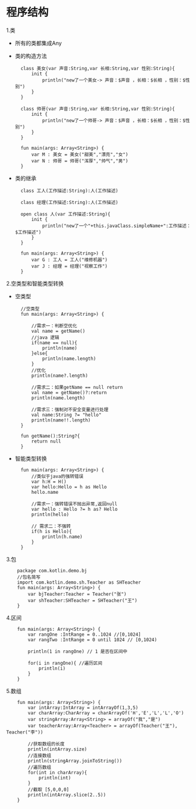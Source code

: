 # 程序结构

1.类 
* 所有的类都集成Any
* 类的构造方法
	
		class 美女(var 声音:String,var 长相:String,var 性别:String){
		    init {
		        println("new了一个美女-> 声音：$声音 ，长相：$长相 ，性别：$性别")
		    }
		}

		class 帅哥(var 声音:String,var 长相:String,var 性别:String){
		    init {
		        println("new了一个帅哥-> 声音：$声音 ，长相：$长相 ，性别：$性别")
		    }
		}

		fun main(args: Array<String>) {
		    var M : 美女 = 美女("甜美","漂亮","女")
		    var N : 帅哥 = 帅哥("浑厚","帅气","男")
		}

* 类的继承

		class 工人(工作描述:String):人(工作描述)

		class 经理(工作描述:String):人(工作描述)

		open class 人(var 工作描述:String){
		    init {
		        println("new了一个"+this.javaClass.simpleName+":工作描述：$工作描述")
		    }
		}

		fun main(args: Array<String>) {
		    var G : 工人 = 工人("维修机器")
		    var J : 经理 = 经理("视察工作")
		}

2.空类型和智能类型转换
* 空类型

		//空类型
		fun main(args: Array<String>) {

			//需求一：判断空优化
		    val name = getName()
		    //java 逻辑
		    if(name == null){
		        println(name)
		    }else{
		        println(name.length)
		    }
		    //优化
		    println(name?.length)

			//需求二：如果getName == null return
		    val name = getName()?:return
		    println(name.length)  

		    //需求三：强制对不安全变量进行处理
		    val name:String ?= "hello"
	    	println(name!!.length)  
		}

		fun getName():String?{
		    return null
		}

* 智能类型转换

		fun main(args: Array<String>) {
		    //类似于java的强转错误
		    var h:H = H()
		    var hello:Hello = h as Hello
		    hello.name

		    //需求一：强转错误不抛出异常,返回null
		    var hello : Hello ?= h as? Hello
		    println(hello)
		    
		    // 需求二：不强转
		    if(h is Hello){
		        println(h.name)
		    }
		}

3.包

		package com.kotlin.demo.bj
		//包名简写
		import com.kotlin.demo.sh.Teacher as SHTeacher
		fun main(args: Array<String>) {
		    var bjTeacher:Teacher = Teacher("张")
		    var shTeacher:SHTeacher = SHTeacher("王")
		}

4.区间

		fun main(args: Array<String>) {
		    var rangOne :IntRange = 0..1024 //[0,1024]
		    var rangTwo :IntRange = 0 until 1024 // [0,1024)

		    println(1 in rangOne) // 1 是否在区间中

		    for(i in rangOne){ //遍历区间
		        println(i)
		    }
		}

5.数组

		fun main(args: Array<String>) {
		    var intArray:IntArray = intArrayOf(1,3,5)
		    var charArray:CharArray = charArrayOf('H','E','L','L','O')
		    var stringArray:Array<String> = arrayOf("我","是")
		    var teacherArray:Array<Teacher> = arrayOf(Teacher("王"), Teacher("李"))

		    //获取数组的长度
		    println(intArray.size)
		    //连接数组
		    println(stringArray.joinToString())
		    //遍历数组
		    for(int in charArray){
		        println(int)
		    }
		    //截取 [5,0,0,0]
		    println(intArray.slice(2..5))
		}